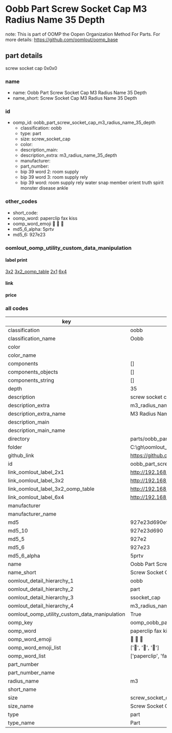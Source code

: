 # Oobb Part Screw Socket Cap M3 Radius Name 35 Depth  

note: This is part of OOMP the Oopen Organization Method For Parts. For more details: https://github.com/oomlout/oomp_base

##  part details
  



screw socket cap 0x0x0



### name
* name: Oobb Part Screw Socket Cap M3 Radius Name 35 Depth
* name_short: Screw Socket Cap M3 Radius Name 35 Depth
### id
* oomp_id: oobb_part_screw_socket_cap_m3_radius_name_35_depth
  * classification: oobb
  * type: part
  * size: screw_socket_cap
  * color: 
  * description_main: 
  * description_extra: m3_radius_name_35_depth
  * manufacturer: 
  * part_number: 
  * bip 39 word 2: room supply
  * bip 39 word 3: room supply rely
  * bip 39 word: room supply rely water snap member orient truth spirit monster disease ankle

### other_codes
* short_code: 
* oomp_word: paperclip fax kiss
* oomp_word_emoji :paperclip: :fax: :kiss:
* md5_6_alpha: 5prtv
* md5_6: 927e23






### oomlout_oomp_utility_custom_data_manipulation
#### label print
[3x2](http://192.168.1.245:1112/?label=oomp%205prtv)
[3x2_oomp_table](http://192.168.1.108:1112/?label=oomp%205prtv)
[2x1](http://192.168.1.242:1112/?label=oomp%205prtv)
[6x4](http://192.168.1.55:1112/?label=oomp%205prtv)    

#### link

                              

#### price







### all codes 
| key | value |  
| --- | --- |  
| classification | oobb |  
| classification_name | Oobb |  
| color |  |  
| color_name |  |  
| components | [] |  
| components_objects | [] |  
| components_string | [] |  
| depth | 35 |  
| description | screw socket cap 0x0x0 |  
| description_extra | m3_radius_name_35_depth |  
| description_extra_name | M3 Radius Name 35 Depth |  
| description_main |  |  
| description_main_name |  |  
| directory | parts/oobb_part_screw_socket_cap_m3_radius_name_35_depth |  
| folder | C:\gh\oomlout_oobb_version_4_generated_parts\parts\oobb_part_screw_socket_cap_m3_radius_name_35_depth |  
| github_link | https://github.com/oomlout/oomlout_oomp_part_src/tree/main/parts/oobb_part_screw_socket_cap_m3_radius_name_35_depth |  
| id | oobb_part_screw_socket_cap_m3_radius_name_35_depth |  
| link_oomlout_label_2x1 | http://192.168.1.242:1112/?label=oomp%205prtv |  
| link_oomlout_label_3x2 | http://192.168.1.245:1112/?label=oomp%205prtv |  
| link_oomlout_label_3x2_oomp_table | http://192.168.1.108:1112/?label=oomp%205prtv |  
| link_oomlout_label_6x4 | http://192.168.1.55:1112/?label=oomp%205prtv |  
| manufacturer |  |  
| manufacturer_name |  |  
| md5 | 927e23d690e9d3922b66af7d6af675df |  
| md5_10 | 927e23d690 |  
| md5_5 | 927e2 |  
| md5_6 | 927e23 |  
| md5_6_alpha | 5prtv |  
| name | Oobb Part Screw Socket Cap M3 Radius Name 35 Depth |  
| name_short | Screw Socket Cap M3 Radius Name 35 Depth |  
| oomlout_detail_hierarchy_1 | oobb |  
| oomlout_detail_hierarchy_2 | part |  
| oomlout_detail_hierarchy_3 | ssocket_cap |  
| oomlout_detail_hierarchy_4 | m3_radius_name_35_depth |  
| oomlout_oomp_utility_custom_data_manipulation | True |  
| oomp_key | oomp_oobb_part_screw_socket_cap_m3_radius_name_35_depth |  
| oomp_word | paperclip fax kiss |  
| oomp_word_emoji | :paperclip: :fax: :kiss: |  
| oomp_word_emoji_list | [':paperclip:', ':fax:', ':kiss:'] |  
| oomp_word_list | ['paperclip', 'fax', 'kiss'] |  
| part_number |  |  
| part_number_name |  |  
| radius_name | m3 |  
| short_name |  |  
| size | screw_socket_cap |  
| size_name | Screw Socket Cap |  
| type | part |  
| type_name | Part |  
